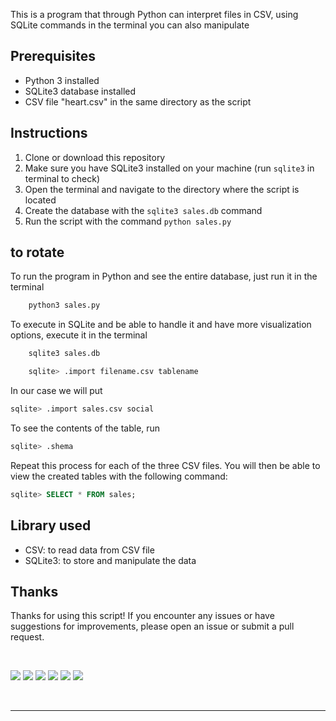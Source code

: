 This is a program that through Python can interpret files in CSV, using SQLite commands in the terminal you can also manipulate

## Prerequisites
- Python 3 installed
- SQLite3 database installed
- CSV file "heart.csv" in the same directory as the script

## Instructions
1. Clone or download this repository
2. Make sure you have SQLite3 installed on your machine (run `sqlite3` in terminal to check)
3. Open the terminal and navigate to the directory where the script is located
4. Create the database with the `sqlite3 sales.db` command
5. Run the script with the command `python sales.py`


## to rotate

To run the program in Python and see the entire database, just run it in the terminal

```bash
    python3 sales.py
```

To execute in SQLite and be able to handle it and have more visualization options, execute it in the terminal

```bash
    sqlite3 sales.db
```
```sql
    sqlite> .import filename.csv tablename
```

In our case we will put

```sql
sqlite> .import sales.csv social
```
To see the contents of the table, run

```sql
sqlite> .shema
```

Repeat this process for each of the three CSV files. You will then be able to view the created tables with the following command:

```sql
sqlite> SELECT * FROM sales;
```

## Library used
- CSV: to read data from CSV file
- SQLite3: to store and manipulate the data

## Thanks
Thanks for using this script! If you encounter any issues or have suggestions for improvements, please open an issue or submit a pull request.



<br>

        
    
<div>
        
   <a href="https://www.instagram.com/devbrunoo/" target="_blank"><img src="https://img.shields.io/badge/-Instagram-%23E4405F?style=for-the-badge&logo=instagram&logoColor=white" target="_blank"></a>
    <a href="https://medium.com/@devbrunoo" target="_blank"><img src="https://img.shields.io/badge/Medium-12100E?style=for-the-badge&logo=medium&logoColor=white" target="_blank"></a> 
    <a href="https://www.quora.com/profile/DevBrunoo" target="_blank"><img src="https://img.shields.io/badge/Quora-%23B92B27.svg?&style=for-the-badge&logo=Quora&logoColor=white" target="_blank"></a>
   <a href="https://codepen.io/brunobyhow15" target="_blank"><img src="https://img.shields.io/badge/Codepen-000000?style=for-the-badge&logo=codepen&logoColor=white" target="_blank"></a> 
    <a href = "mailto:contactbruno5@gmail.com"><img src="https://img.shields.io/badge/-Gmail-%23333?style=for-the-badge&logo=gmail&logoColor=white" target="_blank"></a>
    <a href="https://www.linkedin.com/in/devbruono/" target="_blank"><img src="https://img.shields.io/badge/-LinkedIn-%230077B5?style=for-the-badge&logo=linkedin&logoColor=white" target="_blank"></a> 
  
   
  </div>
  

<div>
<br>
<hr>
   <br>
</div>
